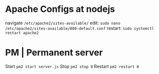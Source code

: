 
# Apache Configs at nodejs

navigate `/etc/apache2/sites-available/`
edit: `sudo nano /etc/apache2/sites-available/000-default.conf`
restart: `sudo systemctl restart apache2`

# PM | Permanent server

Start `pm2 start server.js`
Stop `pm2 stop 0`
Restart `pm2 restart 0`
